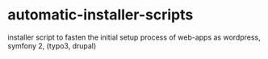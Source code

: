 automatic-installer-scripts
===========================

installer script to fasten the initial setup process of web-apps as wordpress, symfony 2, (typo3, drupal)